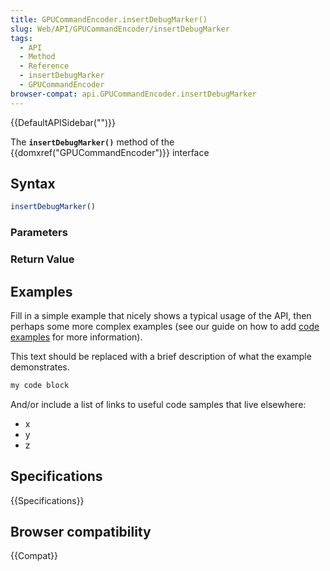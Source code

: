 ```yaml
---
title: GPUCommandEncoder.insertDebugMarker()
slug: Web/API/GPUCommandEncoder/insertDebugMarker
tags:
  - API
  - Method
  - Reference
  - insertDebugMarker
  - GPUCommandEncoder
browser-compat: api.GPUCommandEncoder.insertDebugMarker
---
```

{{DefaultAPISidebar("")}}

The **`insertDebugMarker()`** method of the {{domxref("GPUCommandEncoder")}} interface 

## Syntax

```js
insertDebugMarker()
```

### Parameters



### Return Value



## Examples

Fill in a simple example that nicely shows a typical usage of the API, then perhaps some more complex examples (see our guide on how to add [code examples](/en-US/docs/MDN/Contribute/Structures/Code_examples) for more information).

This text should be replaced with a brief description of what the example demonstrates.

```js
my code block
```

And/or include a list of links to useful code samples that live elsewhere:

*   x
*   y
*   z

## Specifications

{{Specifications}}

## Browser compatibility

{{Compat}}

